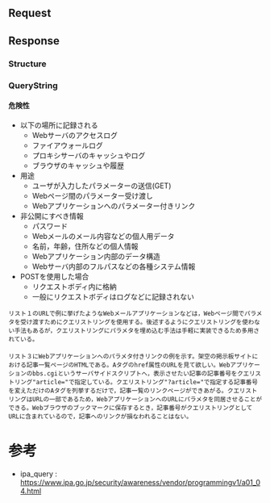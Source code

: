 ## Request


## Response
### Structure

### QueryString
#### 危険性

- 以下の場所に記録される
  - Webサーバのアクセスログ
  - ファイアウォールログ
  - プロキシサーバのキャッシュやログ
  - ブラウザのキャッシュや履歴
- 用途
  - ユーザが入力したパラメーターの送信(GET)
  - Webページ間のパラメーター受け渡し
  - Webアプリケーションへのパラメーター付きリンク
- 非公開にすべき情報
  - パスワード
  - Webメールのメール内容などの個人用データ
  - 名前，年齢，住所などの個人情報
  - Webアプリケーション内部のデータ構造
  - Webサーバ内部のフルパスなどの各種システム情報
- POSTを使用した場合
  - リクエストボディ内に格納
  - 一般にリクエストボディはログなどに記録されない

```(ipa_query)
リスト１のURLで例に挙げたようなWebメールアプリケーションなどは，Webページ間でパラメタを受け渡すためにクエリストリングを使用する。後述するようにクエリストリングを使わない手法もあるが，クエリストリングにパラメタを埋め込む手法は手軽に実装できるため多用されている。
　
リスト３にWebアプリケーションへのパラメタ付きリンクの例を示す。架空の掲示板サイトにおける記事一覧ページのHTMLである。Aタグのhref属性のURLを見て欲しい。Webアプリケーションのbbs.cgiというサーバサイドスクリプトへ，表示させたい記事の記事番号をクエリストリング"article="で指定している。クエリストリング"?article="で指定する記事番号を変えただけのAタグを列挙するだけで，記事一覧のリンクページができあがる。クエリストリングはURLの一部であるため，WebアプリケーションへのURLにパラメタを同居させることができる。Webブラウザのブックマークに保存するとき，記事番号がクエリストリングとしてURLに含まれているので，記事へのリンクが損なわれることはない。
```

# 参考
- ipa_query : https://www.ipa.go.jp/security/awareness/vendor/programmingv1/a01_04.html